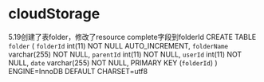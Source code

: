 # cloudStorage

5.19创建了表folder，修改了resource complete字段到folderId
CREATE TABLE `folder` (
  `folderId` int(11) NOT NULL AUTO_INCREMENT,
  `folderName` varchar(255) NOT NULL,
  `parentId` int(11) NOT NULL,
  `userId` int(11) NOT NULL,
  `date` varchar(255) NOT NULL,
  PRIMARY KEY (`folderId`)
) ENGINE=InnoDB DEFAULT CHARSET=utf8
